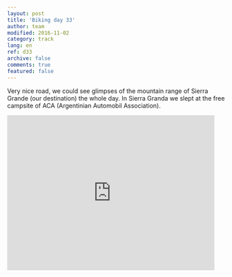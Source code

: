 ```yaml
---   
layout: post 
title: 'Biking day 33'  
author: team 
modified: 2016-11-02
category: track 
lang: en 
ref: d33
archive: false 
comments: true 
featured: false 
--- 
```


 Very nice road, we could see glimpses of the mountain range of Sierra Grande (our destination) the whole day. In Sierra Granda we slept at the free campsite of ACA (Argentinian Automobil Association). 

<iframe width='480' height='360' src='http://track-kit.net/maps_s3/?v=embed&track=231939.gpx' frameborder='0' allowfullscreen></iframe>